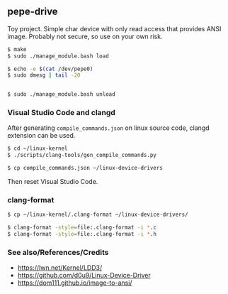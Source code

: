 ## pepe-drive

Toy project. Simple char device with only read access that provides ANSI image. Probably not secure, so use on your own risk.

```bash
$ make
$ sudo ./manage_module.bash load

$ echo -e $(cat /dev/pepe0)
$ sudo dmesg | tail -20


$ sudo ./manage_module.bash unload
```

### Visual Studio Code and clangd

After generating `compile_commands.json` on linux source code, clangd extension can be used.
```bash
$ cd ~/linux-kernel
$ ./scripts/clang-tools/gen_compile_commands.py

$ cp compile_commands.json ~/linux-device-drivers
```

Then reset Visual Studio Code.

### clang-format

```bash
$ cp ~/linux-kernel/.clang-format ~/linux-device-drivers/

$ clang-format -style=file:.clang-format -i *.c
$ clang-format -style=file:.clang-format -i *.h
```

### See also/References/Credits

* https://lwn.net/Kernel/LDD3/
* https://github.com/d0u9/Linux-Device-Driver
* https://dom111.github.io/image-to-ansi/
